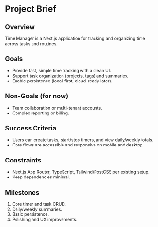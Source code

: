 # Project Brief

## Overview
Time Manager is a Next.js application for tracking and organizing time across tasks and routines.

## Goals
- Provide fast, simple time tracking with a clean UI.
- Support task organization (projects, tags) and summaries.
- Enable persistence (local-first, cloud-ready later).

## Non-Goals (for now)
- Team collaboration or multi-tenant accounts.
- Complex reporting or billing.

## Success Criteria
- Users can create tasks, start/stop timers, and view daily/weekly totals.
- Core flows are accessible and responsive on mobile and desktop.

## Constraints
- Next.js App Router, TypeScript, Tailwind/PostCSS per existing setup.
- Keep dependencies minimal.

## Milestones
1. Core timer and task CRUD.
2. Daily/weekly summaries.
3. Basic persistence.
4. Polishing and UX improvements.


